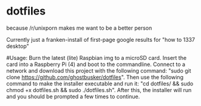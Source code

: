 # dotfiles
because /r/unixporn makes me want to be a better person

Currently just a franken-install of first-page google results for "how to 1337 desktop"

#Usage: Burn the latest (lite) Raspbian img to a microSD card. Insert the card into a Raspberry Pi (4) and boot to the commandline. Connect to a network and download this project with the following command: "sudo git clone https://github.com/ghostbusker/dotfiles". Then use the following command to make the installer executable and run it: "cd dotfiles/ && sudo chmod +x dotfiles.sh && sudo ./dotfiles.sh". After this, the installer will run and you should be prompted a few times to continue.
